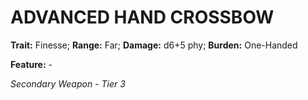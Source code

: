 # ADVANCED HAND CROSSBOW

**Trait:** Finesse; **Range:** Far; **Damage:** d6+5 phy; **Burden:** One-Handed

**Feature:** -

*Secondary Weapon - Tier 3*